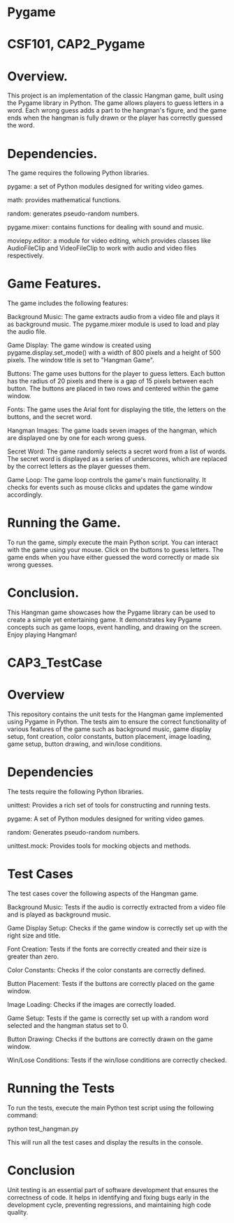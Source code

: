 # Pygame
# CSF101, CAP2_Pygame

# Overview.
This project is an implementation of the classic Hangman game, built using the Pygame library in Python. The game allows players to guess letters in a word. Each wrong guess adds a part to the hangman's figure, and the game ends when the hangman is fully drawn or the player has correctly guessed the word.

# Dependencies.
The game requires the following Python libraries.

pygame: a set of Python modules designed for writing video games.

math: provides mathematical functions.

random: generates pseudo-random numbers.

pygame.mixer: contains functions for dealing with sound and music.

moviepy.editor: a module for video editing, which provides classes like AudioFileClip and VideoFileClip to work with audio and video files respectively.


# Game Features.
The game includes the following features:

Background Music: The game extracts audio from a video file and plays it as background music. The pygame.mixer module is used to load and play the audio file.

Game Display: The game window is created using pygame.display.set_mode() with a width of 800 pixels and a height of 500 pixels. The window title is set to "Hangman Game".

Buttons: The game uses buttons for the player to guess letters. Each button has the radius of 20 pixels and there is a gap of 15 pixels between each button. The buttons are placed in two rows and centered within the game window.

Fonts: The game uses the Arial font for displaying the title, the letters on the buttons, and the secret word.

Hangman Images: The game loads seven images of the hangman, which are displayed one by one for each wrong guess.

Secret Word: The game randomly selects a secret word from a list of words. The secret word is displayed as a series of underscores, which are replaced by the correct letters as the player guesses them.

Game Loop: The game loop controls the game's main functionality. It checks for events such as mouse clicks and updates the game window accordingly.


# Running the Game.
To run the game, simply execute the main Python script. You can interact with the game using your mouse. Click on the buttons to guess letters. The game ends when you have either guessed the word correctly or made six wrong guesses.

# Conclusion.
This Hangman game showcases how the Pygame library can be used to create a simple yet entertaining game. It demonstrates key Pygame concepts such as game loops, event handling, and drawing on the screen. Enjoy playing Hangman!






# CAP3_TestCase

# Overview
This repository contains the unit tests for the Hangman game implemented using Pygame in Python. The tests aim to ensure the correct functionality of various features of the game such as background music, game display setup, font creation, color constants, button placement, image loading, game setup, button drawing, and win/lose conditions.

# Dependencies
The tests require the following Python libraries.

unittest: Provides a rich set of tools for constructing and running tests.

pygame: A set of Python modules designed for writing video games.

random: Generates pseudo-random numbers.

unittest.mock: Provides tools for mocking objects and methods.



# Test Cases
The test cases cover the following aspects of the Hangman game.

Background Music: Tests if the audio is correctly extracted from a video file and is played as background music.

Game Display Setup: Checks if the game window is correctly set up with the right size and title.

Font Creation: Tests if the fonts are correctly created and their size is greater than zero.

Color Constants: Checks if the color constants are correctly defined.

Button Placement: Tests if the buttons are correctly placed on the game window.

Image Loading: Checks if the images are correctly loaded.

Game Setup: Tests if the game is correctly set up with a random word selected and the hangman status set to 0.

Button Drawing: Checks if the buttons are correctly drawn on the game window.

Win/Lose Conditions: Tests if the win/lose conditions are correctly checked.


# Running the Tests
To run the tests, execute the main Python test script using the following command:

python test_hangman.py

This will run all the test cases and display the results in the console.


# Conclusion
Unit testing is an essential part of software development that ensures the correctness of code. It helps in identifying and fixing bugs early in the development cycle, preventing regressions, and maintaining high code quality.
